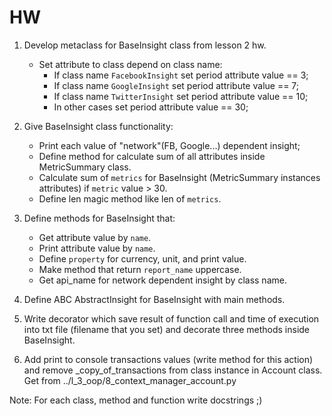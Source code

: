 # HW
1. Develop metaclass for BaseInsight class from lesson 2 hw. 
    * Set attribute to class depend on class name:
        * If class name `FacebookInsight` set period attribute value == 3;
        * If class name `GoogleInsight` set period attribute value == 7;
        * If class name `TwitterInsight` set period attribute value == 10;
        * In other cases set period attribute value == 30;
2. Give BaseInsight class functionality:
    * Print each value of "network"(FB, Google...) dependent insight;
    * Define method for calculate sum of all attributes inside MetricSummary class.
    * Calculate sum of `metrics` for BaseInsight (MetricSummary instances attributes) if `metric` value > 30.
    * Define len magic method like len of `metrics`.
3. Define methods for BaseInsight that:
    * Get attribute value by `name`.
    * Print attribute value by `name`.
    * Define `property` for currency, unit, and print value.
    * Make method that return `report_name` uppercase.
    * Get api_name for network dependent insight by class name.
4. Define ABC AbstractInsight for BaseInsight with main methods.
5. Write decorator which save result of function call and time of execution 
into txt file (filename that you set) and decorate three methods inside BaseInsight.

6. Add print to console transactions values (write method for this action) 
and remove _copy_of_transactions from class instance in Account class.
Get from ../l_3_oop/8_context_manager_account.py

Note:
For each class, method and function write docstrings ;)

